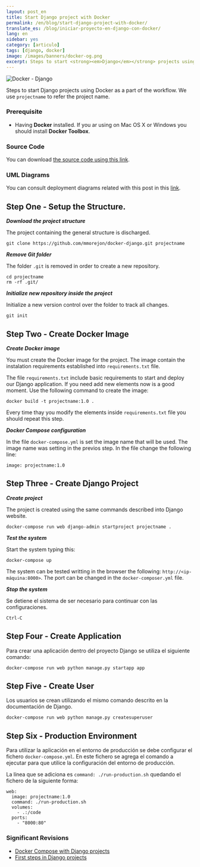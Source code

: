 ```yaml
---
layout: post_en
title: Start Django project with Docker
permalink: /en/blog/start-django-project-with-docker/
translate_es: /blog/iniciar-proyecto-en-django-con-docker/
lang: en
sidebar: yes
category: [articulo]
tags: [django, docker]
image: /images/banners/docker-og.png
excerpt: Steps to start <strong><em>Django</em></strong> projects using <strong><em>Docker</em></strong> as a part of the <strong><em>workflow</em></strong>.
---
```

<img src="{{ site.baseurl }}/images/banners/django-docker.png" title="Docker - Django" name="Docker - Django" />

Steps to start Django projects using Docker as a part of the workflow. We use `projectname` to refer the project name.

### Prerequisite

* Having **Docker** installed. If you ar using on Mac OS X or Windows you should install **Docker Toolbox**.

### Source Code

You can download <a href="https://github.com/mmorejon/docker-django" target="_blank">the source code using this link</a>.

### UML Diagrams

You can consult deployment diagrams related with this post in this <a href="{{ site.baseurl }}/en/blog/deployment-diagram-docker-django/">link</a>.

## Step One - Setup the Structure.

**_Download the project structure_**

The project containing the general structure is discharged.

```
git clone https://github.com/mmorejon/docker-django.git projectname
```

**_Remove Git folder_**

The folder `.git` is removed in order to create a new repository.

```
cd projectname
rm -rf .git/
```

**_Initialize new repository inside the project_**

Initialize a new version control over the folder to track all changes.

```
git init
```

## Step Two - Create Docker Image

**_Create Docker image_**

You must create the Docker image for the project. The image contain the instalation requirements established into `requirements.txt` file.

The file `requirements.txt` include basic requirements to start and deploy our Django application. If you need add new elements now is a good moment. Use the following command to create the image:

```
docker build -t projectname:1.0 .
```

Every time thay you modify the elements inside `requirements.txt` file you should repeat this step.

**_Docker Compose configuration_**

In the file `docker-compose.yml` is set the image name that will be used. The image name was setting in the previos step. In the file change the following line:

```
image: projectname:1.0
```

## Step Three - Create Django Project

**_Create project_**

The project is created using the same commands described into Django website.

```
docker-compose run web django-admin startproject projectname .
```

**_Test the system_**

Start the system typing this:

```
docker-compose up
```

The system can be tested writting in the browser the following: `http://<ip-máquina:8000>`. The port can be changed in the `docker-composer.yml` file.

**_Stop the system_**


Se detiene el sistema de ser necesario para continuar con las configuraciones.
```
Ctrl-C
```

## Step Four - Create Application

Para crear una aplicación dentro del proyecto Django se utiliza el siguiente comando:
```
docker-compose run web python manage.py startapp app
```

## Step Five - Create User

Los usuarios se crean utilizando el mismo comando descrito en la documentación de Django.

```
docker-compose run web python manage.py createsuperuser
```

## Step Six - Production Environment

Para utilizar la aplicación en el entorno de producción se debe configurar el fichero `docker-compose.yml`. En este fichero se agrega el comando a ejecutar para que utilice la configuración del entorno de producción.

La línea que se adiciona es `command: ./run-production.sh` quedando el fichero de la siguiente forma:

```
web:
  image: projectname:1.0
  command: ./run-production.sh
  volumes:
    - .:/code
  ports:
    - "8000:80"
```

### Significant Revisions

* <a target="_blank" href="https://docs.docker.com/compose/django/">Docker Compose with Django projects</a>
* <a target="_blank" href="https://docs.djangoproject.com/es/1.9/intro/tutorial01/">First steps in Django projects</a>
